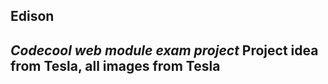 Edison
----
<i>Codecool web module exam project</i>
Project idea from Tesla, all images from Tesla
----

